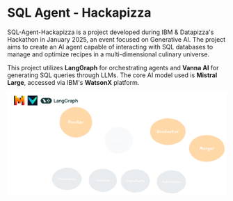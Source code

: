 # SQL Agent - Hackapizza
SQL-Agent-Hackapizza is a project developed during IBM & Datapizza's Hackathon in January 2025, an event focused on Generative AI. The project aims to create an AI agent capable of interacting with SQL databases to manage and optimize recipes in a multi-dimensional culinary universe.

This project utilizes **LangGraph** for orchestrating agents and **Vanna AI** for generating SQL queries through LLMs. The core AI model used is **Mistral Large**, accessed via IBM's **WatsonX** platform.



![Graph](https://github.com/grct/SQL-Agent-Hackapizza/blob/main/docs/draw.png?raw=true?raw=true)

